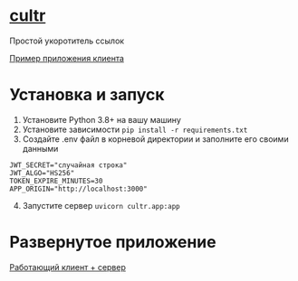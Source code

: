 # [cultr](https://trixis.xyz)
Простой укоротитель ссылок

[Пример приложения клиента](https://github.com/TrixiS/cultr_frontend)

# Установка и запуск
1. Установите Python 3.8+ на вашу машину
2. Установите зависимости `pip install -r requirements.txt`
3. Создайте .env файл в корневой директории и заполните его своими данными
```
JWT_SECRET="случайная строка"
JWT_ALGO="HS256"
TOKEN_EXPIRE_MINUTES=30
APP_ORIGIN="http://localhost:3000"
```
4. Запустите сервер `uvicorn cultr.app:app`

# Развернутое приложение
[Работающий клиент + сервер](https://trixis.xyz)
